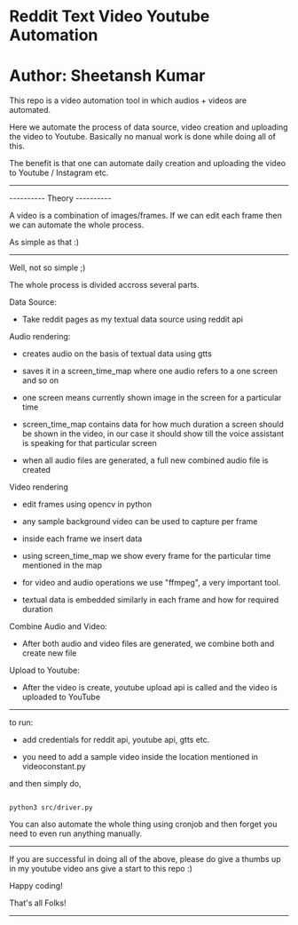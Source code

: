 # Reddit Text Video Youtube Automation



# Author: Sheetansh Kumar





This repo is a video automation tool in which audios + videos are automated.



Here we automate the process of data source, video creation and uploading the video to Youtube. Basically no manual work is done while doing all of this.

The benefit is that one can automate daily creation and uploading the video to Youtube / Instagram etc.



----------------------------



---------- Theory  ----------



A video is a combination of images/frames. If we can edit each frame then we can automate the whole process.

As simple as that :)



----------------------------

Well, not so simple ;)



The whole process is divided accross several parts.





Data Source:

  * Take reddit pages as my textual data source using reddit api



Audio rendering:

  - creates audio on the basis of textual data using gtts

  - saves it in a screen_time_map where one audio refers to a one screen and so on

  - one screen means currently shown image in the screen for a particular time

  - screen_time_map contains data for how much duration a screen should be shown in the video, in our case it should show till the voice assistant is speaking for that particular screen

  - when all audio files are generated, a full new combined audio file is created



Video rendering

  - edit frames using opencv in python

  - any sample background video can be used to capture per frame

  - inside each frame we insert data

  - using screen_time_map we show every frame for the particular time mentioned in the map

  - for video and audio operations we use "ffmpeg", a very important tool.

  - textual data is embedded similarly in each frame and how for required duration

 

Combine Audio and Video:

  - After both audio and video files are generated, we combine both and create new file

  



Upload to Youtube:

  - After the video is create, youtube upload api is called and the video is uploaded to YouTube

  

  

----------------------------



to run:

 - add credentials for reddit api, youtube api, gtts etc.

 - you need to add a sample video inside the location mentioned in videoconstant.py



and then simply do,

```

python3 src/driver.py

```





You can also automate the whole thing using cronjob and then forget you need to even run anything manually.



----------------------------





If you are successful in doing all of the above, please do give a thumbs up in my youtube video ans give a start to this repo :)





Happy coding!

That's all Folks!

----------------------------

